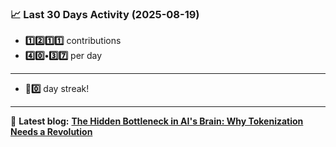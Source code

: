 <!--START_STATS-->
### 📈 Last 30 Days Activity (2025-08-19)  
- **1️⃣2️⃣1️⃣1️⃣** contributions  
- **4️⃣0️⃣•3️⃣7️⃣** per day
---
- **🎱0️⃣** day streak!
---
📝 **Latest blog:** [**The Hidden Bottleneck in AI's Brain: Why Tokenization Needs a Revolution**](https://andriak.com/blog/tokenization-revolution)
<!--END_STATS-->
